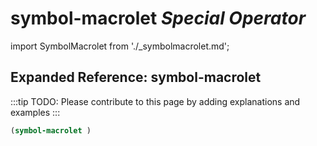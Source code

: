 # **symbol-macrolet** *Special Operator*

import SymbolMacrolet from './_symbolmacrolet.md';

<SymbolMacrolet />

## Expanded Reference: symbol-macrolet

:::tip
TODO: Please contribute to this page by adding explanations and examples
:::

```lisp
(symbol-macrolet )
```
